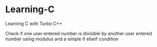 # Learning-C
Learning C with Turbo C++


Check if one user entered number is divisible by another user entered number using modulus and a simple if elseif condition 
